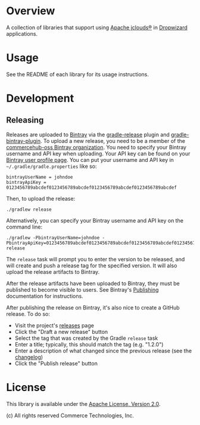 # Overview

A collection of libraries that support using [Apache jclouds®](https://jclouds.apache.org/) in
[Dropwizard](http://dropwizard.io/) applications.

# Usage

See the README of each library for its usage instructions.

# Development

## Releasing
Releases are uploaded to [Bintray](https://bintray.com/) via the
[gradle-release](https://github.com/townsfolk/gradle-release) plugin and
[gradle-bintray-plugin](https://github.com/bintray/gradle-bintray-plugin). To upload a new release, you need to be a
member of the [commercehub-oss Bintray organization](https://bintray.com/commercehub-oss). You need to specify your
Bintray username and API key when uploading. Your API key can be found on your
[Bintray user profile page](https://bintray.com/profile/edit). You can put your username and API key in
`~/.gradle/gradle.properties` like so:

    bintrayUserName = johndoe
    bintrayApiKey = 0123456789abcdef0123456789abcdef0123456789abcdef0123456789abcdef

Then, to upload the release:

    ./gradlew release

Alternatively, you can specify your Bintray username and API key on the command line:

    ./gradlew -PbintrayUserName=johndoe -PbintrayApiKey=0123456789abcdef0123456789abcdef0123456789abcdef0123456789abcdef release

The `release` task will prompt you to enter the version to be released, and will create and push a release tag for the
specified version. It will also upload the release artifacts to Bintray.

After the release artifacts have been uploaded to Bintray, they must be published to become visible to users. See
Bintray's [Publishing](https://bintray.com/docs/usermanual/uploads/uploads_publishing.html) documentation for instructions.

After publishing the release on Bintray, it's also nice to create a GitHub release. To do so:
*   Visit the project's [releases](https://github.com/commercehub-oss/dropwizard-jclouds/releases) page
*   Click the "Draft a new release" button
*   Select the tag that was created by the Gradle `release` task
*   Enter a title; typically, this should match the tag (e.g. "1.2.0")
*   Enter a description of what changed since the previous release (see the
    [changelog](https://github.com/commercehub-oss/dropwizard-jclouds/blob/master/CHANGES.md))
*   Click the "Publish release" button

# License
This library is available under the [Apache License, Version 2.0](http://www.apache.org/licenses/LICENSE-2.0).

(c) All rights reserved Commerce Technologies, Inc.
